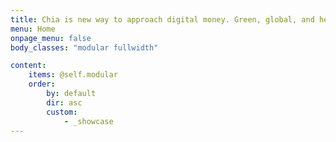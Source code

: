```yaml
---
title: Chia is new way to approach digital money. Green, global, and helping you grow.
menu: Home
onpage_menu: false
body_classes: "modular fullwidth"

content:
    items: @self.modular
    order:
        by: default
        dir: asc
        custom:
            - _showcase
---
```

